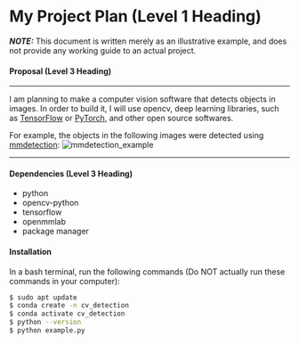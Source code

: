 # My Project Plan (Level 1 Heading)
***NOTE:*** This document is written merely as an illustrative example, and does not provide
any working guide to an actual project.

#### Proposal (Level 3 Heading)
---
I am planning to make a computer vision software that detects objects in images.
In order to build it, I will use opencv, deep learning libraries, such as [TensorFlow](https://github.com/tensorflow/tensorflow)
or [PyTorch](https://github.com/pytorch/pytorch), and other open source softwares.

For example, the objects in the following images were detected using [mmdetection](https://github.com/open-mmlab/mmdetection):
![mmdetection_example](https://user-images.githubusercontent.com/12907710/137271636-56ba1cd2-b110-4812-8221-b4c120320aa9.png)

---
#### Dependencies (Level 3 Heading)
- python
- opencv-python
- tensorflow
- openmmlab
- package manager

#### Installation

In a bash terminal, run the following commands (Do NOT actually run these commands in
your computer):
```sh
$ sudo apt update
$ conda create -n cv_detection
$ conda activate cv_detection
$ python --version
$ python example.py
```
